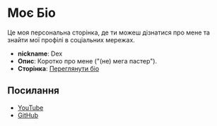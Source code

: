 # Моє Біо

Це моя персональна сторінка, де ти можеш дізнатися про мене та знайти мої профілі в соціальних мережах.

- **nickname**: Dex
- **Опис**: Коротко про мене ("(не) мега пастер").
- **Сторінка**: [Переглянути біо]()

## Посилання
- [YouTube](https://www.youtube.com/@Def-Dex)
- [GitHub](https://github.com/Def4ik-Dex)
